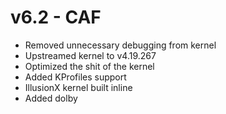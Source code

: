 # v6.2 - CAF
- Removed unnecessary debugging from kernel
- Upstreamed kernel to v4.19.267
- Optimized the shit of the kernel
- Added KProfiles support
- IllusionX kernel built inline
- Added dolby
